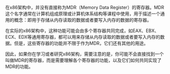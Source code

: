 在x86架构中，并没有直接称为MDR（Memory Data Register）的寄存器。MDR这个名字通常在计算机组成原理或计算机体系结构等课程中使用，用于描述一个通用的概念：即用于存储从内存读取的数据或者要写入内存的数据的寄存器。

在实际的x86架构中，这种功能可能会由多个寄存器共同完成，如EAX、EBX、ECX、EDX等通用寄存器，都可以用来存储从内存读取的数据或者要写入内存的数据。但是，这些寄存器的功能并不限于作为MDR，它们还有其他的用途。

因此，如果你在学习或者研究x86架构，需要注意的是，你可能不会直接找到一个叫做MDR的寄存器，而是需要理解各个寄存器的功能，以及它们如何共同实现了MDR的功能。